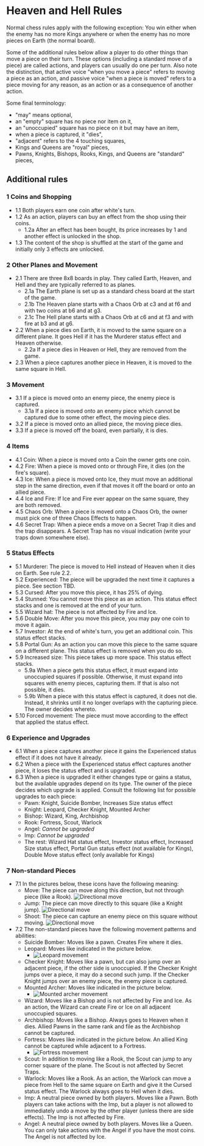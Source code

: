 # Heaven and Hell Rules

Normal chess rules apply with the following exception: 
You win either when the enemy has no more Kings anywhere or when the enemy has no more pieces on Earth (the normal board).

Some of the additional rules below allow a player to do other things than move a piece on their turn.
These options (including a standard move of a piece) are called actions, and players can usually do one per turn.
Also note the distinction, that active voice "when you move a piece" refers to moving a piece as an action,
and passive voice "when a piece is moved" refers to a piece moving for any reason, as an action or as a consequence of another action.

Some final terminology:
- "may" means optional,
- an "empty" square has no piece nor item on it,
- an "unoccupied" square has no piece on it but may have an item,
- when a piece is captured, it "dies",
- "adjacent" refers to the 4 touching squares,
- Kings and Queens are "royal" pieces,
- Pawns, Knights, Bishops, Rooks, Kings, and Queens are "standard" pieces,

## Additional rules

### 1 Coins and Shopping

- 1.1 Both players earn one coin after white's turn.
- 1.2 As an action, players can buy an effect from the shop using their coins.
  - 1.2a After an effect has been bought, its price increases by 1 and another effect is unlocked in the shop.
- 1.3 The content of the shop is shuffled at the start of the game and initially only 3 effects are unlocked.

### 2 Other Planes and Movement

- 2.1 There are three 8x8 boards in play. They called Earth, Heaven, and Hell and they are typically referred to as planes.
  - 2.1a The Earth plane is set up as a standard chess board at the start of the game.
  - 2.1b The Heaven plane starts with a Chaos Orb at c3 and at f6 and with two coins at b6 and at g3. 
  - 2.1c The Hell plane starts with a Chaos Orb at c6 and at f3 and with fire at b3 and at g6.
- 2.2 When a piece dies on Earth, it is moved to the same square on a different plane. It goes Hell if it has the Murderer status effect and Heaven otherwise.
  - 2.2a If a piece dies in Heaven or Hell, they are removed from the game.
- 2.3 When a piece captures another piece in Heaven, it is moved to the same square in Hell. 

### 3 Movement

- 3.1 If a piece is moved onto an enemy piece, the enemy piece is captured.
  - 3.1a If a piece is moved onto an enemy piece which cannot be captured due to some other effect, the moving piece dies.
- 3.2 If a piece is moved onto an allied piece, the moving piece dies.
- 3.3 If a piece is moved off the board, even partially, it is dies.

### 4 Items

- 4.1 Coin: When a piece is moved onto a Coin the owner gets one coin.
- 4.2 Fire: When a piece is moved onto or through Fire, it dies (on the fire's square).
- 4.3 Ice: When a piece is moved onto Ice, they must move an additional step in the same direction, even if that moves it off the board or onto an allied piece.
- 4.4 Ice and Fire: If Ice and Fire ever appear on the same square, they are both removed.
- 4.5 Chaos Orb: When a piece is moved onto a Chaos Orb, the owner must pick one of three Chaos Effects to happen.
- 4.6 Secret Trap: When a piece ends a move on a Secret Trap it dies and the trap disappears. A Secret Trap has no visual indication (write your traps down somewhere else).  

### 5 Status Effects

- 5.1 Murderer: The piece is moved to Hell instead of Heaven when it dies on Earth. See rule 2.2.
- 5.2 Experienced: The piece will be upgraded the next time it captures a piece. See section TBD.
- 5.3 Cursed: After you move this piece, it has 25% of dying.
- 5.4 Stunned: You cannot move this piece as an action. This status effect stacks and one is removed at the end of your turn.
- 5.5 Wizard hat: The piece is not affected by Fire and Ice.
- 5.6 Double Move: After you move this piece, you may pay one coin to move it again.
- 5.7 Investor: At the end of white's turn, you get an additional coin. This status effect stacks.
- 5.8 Portal Gun: As an action you can move this piece to the same square on a different plane. This status effect is removed when you do so.
- 5.9 Increased size: This piece takes up more space. This status effect stacks.
  - 5.9a When a piece gets this status effect, it must expand into unoccupied squares if possible. Otherwise, it must expand into squares with enemy pieces, capturing them. If that is also not possible, it dies.
  - 5.9b When a piece with this status effect is captured, it does not die. Instead, it shrinks until it no longer overlaps with the capturing piece. The owner decides whereto. 
- 5.10 Forced movement: The piece must move according to the effect that applied the status effect.

### 6 Experience and Upgrades

- 6.1 When a piece captures another piece it gains the Experienced status effect if it does not have it already.
- 6.2 When a piece with the Experienced status effect captures another piece, it loses the status effect and is upgraded.
- 6.3 When a piece is upgraded it either changes type or gains a status, but the available upgrades depend on its type. The owner of the piece decides which upgrade is applied. Consult the following list for possible upgrades to each piece:
  - Pawn: Knight, Suicide Bomber, Increases Size status effect
  - Knight: Leopard, Checker Knight, Mounted Archer
  - Bishop: Wizard, King, Archbishop
  - Rook: Fortress, Scout, Warlock
  - Angel: *Cannot be upgraded*
  - Imp: *Cannot be upgraded*
  - The rest: Wizard Hat status effect, Investor status effect, Increased Size status effect, Portal Gun status effect (not available for Kings), Double Move status effect (only available for Kings)

### 7 Non-standard Pieces

- 7.1 In the pictures below, these icons have the following meaning:
  - Move: The piece can move along this direction, but not through piece (like a Rook). ![Directional move](images/movement_icon_arrow.png) 
  - Jump: The piece can move directly to this square (like a Knight jump). ![Directional move](images/movement_icon_jump.png)
  - Shoot: The piece can capture an enemy piece on this square without moving. ![Directional move](images/movement_icon_shoot.png)
- 7.2 The non-standard pieces have the following movement patterns and abilities:
  - Suicide Bomber: Moves like a pawn. Creates Fire where it dies.
  - Leopard: Moves like indicated in the picture below.
    - ![Leopard movement](images/leopard_movement.png)
  - Checker Knight: Moves like a pawn, but can also jump over an adjacent piece, if the other side is unoccupied. If the Checker Knight jumps over a piece, it may do a second such jump. If the Checker Knight jumps over an enemy piece, the enemy piece is captured.
  - Mounted Archer: Moves like indicated in the picture below.
    - ![Mounted archer movement](images/mounted_archer_movement.png)
  - Wizard: Moves like a Bishop and is not affected by Fire and Ice. As an action, the Wizard can create Fire or Ice on all adjacent unoccupied squares.
  - Archbishop: Moves like a Bishop. Always goes to Heaven when it dies. Allied Pawns in the same rank and file as the Archbishop cannot be captured.
  - Fortress: Moves like indicated in the picture below. An allied King cannot be captured while adjacent to a Fortress.
    - ![Fortress movement](images/fortress_movement.png)
  - Scout: In addition to moving like a Rook, the Scout can jump to any corner square of the plane. The Scout is not affected by Secret Traps.
  - Warlock: Moves like a Rook. As an action, the Warlock can move a piece from Hell to the same square on Earth and give it the Cursed status effect. The Warlock always goes to Hell when it dies.
  - Imp: A neutral piece owned by both players. Moves like a Pawn. Both players can take actions with the Imp, but a player is not allowed to immediately undo a move by the other player (unless there are side effects). The Imp is not affected by Fire.
  - Angel: A neutral piece owned by both players. Moves like a Queen. You can only take actions with the Angel if you have the most coins. The Angel is not affected by Ice.

